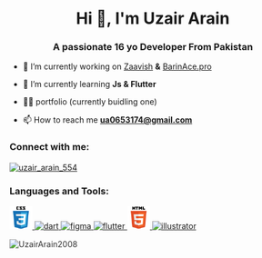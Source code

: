 <h1 align="center">Hi 👋, I'm Uzair Arain</h1>
<h3 align="center">A passionate 16 yo Developer From Pakistan</h3>

- 🔭 I’m currently working on [Zaavish]((none)) **&** [BarinAce.pro]((https://braintrain-by-wk.shorthandstories.com/thebraintrainapp/index.html))

- 🌱 I’m currently learning **Js & Flutter**

- 👨‍💻 portfolio (currently buidling one)

- 📫 How to reach me **ua0653174@gmail.com**

<h3 align="left">Connect with me:</h3>
<p align="left">
<a href="https://instagram.com/uzair_arain_554" target="blank"><img align="center" src="https://raw.githubusercontent.com/rahuldkjain/github-profile-readme-generator/master/src/images/icons/Social/instagram.svg" alt="uzair_arain_554" height="30" width="40" /></a>
</p>

<h3 align="left">Languages and Tools:</h3>
<p align="left"> <a href="https://www.w3schools.com/css/" target="_blank" rel="noreferrer"> <img src="https://raw.githubusercontent.com/devicons/devicon/master/icons/css3/css3-original-wordmark.svg" alt="css3" width="40" height="40"/> </a> <a href="https://dart.dev" target="_blank" rel="noreferrer"> <img src="https://www.vectorlogo.zone/logos/dartlang/dartlang-icon.svg" alt="dart" width="40" height="40"/> </a> <a href="https://www.figma.com/" target="_blank" rel="noreferrer"> <img src="https://www.vectorlogo.zone/logos/figma/figma-icon.svg" alt="figma" width="40" height="40"/> </a> <a href="https://flutter.dev" target="_blank" rel="noreferrer"> <img src="https://www.vectorlogo.zone/logos/flutterio/flutterio-icon.svg" alt="flutter" width="40" height="40"/> </a> <a href="https://www.w3.org/html/" target="_blank" rel="noreferrer"> <img src="https://raw.githubusercontent.com/devicons/devicon/master/icons/html5/html5-original-wordmark.svg" alt="html5" width="40" height="40"/> </a> <a href="https://www.adobe.com/in/products/illustrator.html" target="_blank" rel="noreferrer"> <img src="https://www.vectorlogo.zone/logos/adobe_illustrator/adobe_illustrator-icon.svg" alt="illustrator" width="40" height="40"/> </a> </p>

<p style="color: #333;"><img align="center" src="https://github-readme-streak-stats.herokuapp.com/?user=UzairArain2008&" alt="UzairArain2008" /></p>
